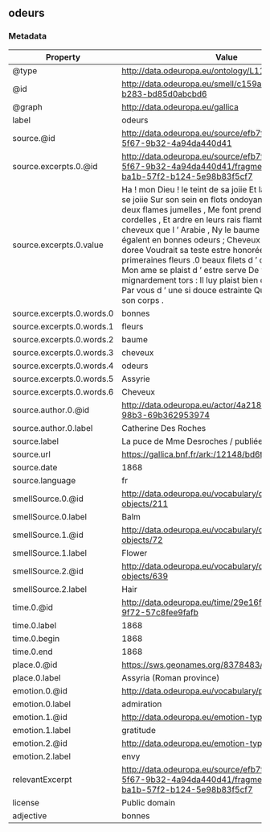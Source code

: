 ## odeurs

### Metadata

| Property | Value |
| -------- | ----- |
| @type | http://data.odeuropa.eu/ontology/L11_Smell |
| @id | http://data.odeuropa.eu/smell/c159a4e9-0dff-5f5c-b283-bd85d0abcbd6 |
| @graph | http://data.odeuropa.eu/gallica |
| label | odeurs |
| source.@id | http://data.odeuropa.eu/source/efb7f766-403c-5f67-9b32-4a94da440d41 |
| source.excerpts.0.@id | http://data.odeuropa.eu/source/efb7f766-403c-5f67-9b32-4a94da440d41/fragment/a8b8efc0-ba1b-57f2-b124-5e98b83f5cf7 |
| source.excerpts.0.value | Ha ! mon Dieu ! le teint de sa joiie Et la tresse d ’ or qui se joiie Sur son sein en flots ondoyans , Et ses yeux deux flames jumelles , Me font prendre dans leurs cordelles , Et ardre en leurs rais flamboyans .Voy ses cheveux que l ’ Arabie , Ny le baume de l ’ Assyrie , N ’ égalent en bonnes odeurs ; Cheveux dont Venus la doree Voudrait sa teste estre honorée , Et non des primeraines fleurs .0 beaux filets d ’ or de Minerve , Mon ame se plaist d ’ estre serve De vos nœuds mignardement tors : Il luy plaist bien d ’ estre contrainte Par vous d ’ une si douce estrainte Quittant la prison de son corps . |
| source.excerpts.0.words.0 | bonnes |
| source.excerpts.0.words.1 | fleurs |
| source.excerpts.0.words.2 | baume |
| source.excerpts.0.words.3 | cheveux |
| source.excerpts.0.words.4 | odeurs |
| source.excerpts.0.words.5 | Assyrie |
| source.excerpts.0.words.6 | Cheveux |
| source.author.0.@id | http://data.odeuropa.eu/actor/4a218aff-626d-52c5-98b3-69b362953974 |
| source.author.0.label | Catherine  Des Roches |
| source.label | La puce de Mme Desroches / publiée par D. Jouaust |
| source.url | https://gallica.bnf.fr/ark:/12148/bd6t53721441 |
| source.date | 1868 |
| source.language | fr |
| smellSource.0.@id | http://data.odeuropa.eu/vocabulary/olfactory-objects/211 |
| smellSource.0.label | Balm |
| smellSource.1.@id | http://data.odeuropa.eu/vocabulary/olfactory-objects/72 |
| smellSource.1.label | Flower |
| smellSource.2.@id | http://data.odeuropa.eu/vocabulary/olfactory-objects/639 |
| smellSource.2.label | Hair |
| time.0.@id | http://data.odeuropa.eu/time/29e16ff7-5d42-5a7d-9f72-57c8fee9fafb |
| time.0.label | 1868 |
| time.0.begin | 1868 |
| time.0.end | 1868 |
| place.0.@id | https://sws.geonames.org/8378483/ |
| place.0.label | Assyria (Roman province) |
| emotion.0.@id | http://data.odeuropa.eu/vocabulary/plutchik/admiration |
| emotion.0.label | admiration |
| emotion.1.@id | http://data.odeuropa.eu/emotion-type/gratitude |
| emotion.1.label | gratitude |
| emotion.2.@id | http://data.odeuropa.eu/emotion-type/envy |
| emotion.2.label | envy |
| relevantExcerpt | http://data.odeuropa.eu/source/efb7f766-403c-5f67-9b32-4a94da440d41/fragment/a8b8efc0-ba1b-57f2-b124-5e98b83f5cf7 |
| license | Public domain |
| adjective | bonnes |
